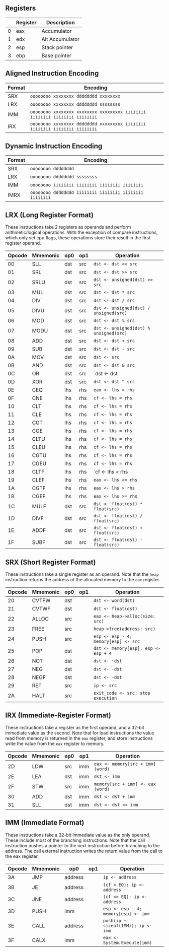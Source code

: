 ## Registers

|   | Register | Description     |
|---|----------|-----------------|
| 0 | eax      | Accumulator     |
| 1 | edx      | Alt Accumulator |
| 2 | esp      | Stack pointer   |
| 3 | ebp      | Base pointer    |

## Aligned Instruction Encoding

| Format | Encoding                                                                   |
|--------|----------------------------------------------------------------------------|
| SRX    | `oooooooo xxxxxxxx dddddddd xxxxxxxx`                                      |
| LRX    | `oooooooo xxxxxxxx dddddddd ssssssss`                                      |
| IMM    | `oooooooo xxxxxxxx xxxxxxxx xxxxxxxxx iiiiiiii iiiiiiii iiiiiiii iiiiiiii` |
| IRX    | `oooooooo xxxxxxxx dddddddd xxxxxxxxx iiiiiiii iiiiiiii iiiiiiii iiiiiiii` |

## Dynamic Instruction Encoding

| Format | Encoding                                                |
|--------|---------------------------------------------------------|
| SRX    | `oooooooo dddddddd`                                     |
| LRX    | `oooooooo dddddddd ssssssss`                            |
| IMM    | `oooooooo iiiiiiii iiiiiiii iiiiiiii iiiiiiii`          |
| IMRX   | `oooooooo dddddddd iiiiiiii iiiiiiii iiiiiiii iiiiiiii` |

## LRX (Long Register Format)
These instructions take 2 registers as operands and perform arithmetic/logical operations. With the exception of compare instructions, which only set cpu flags, these operations store their result in the first register operand.

| Opcode | Mmemonic | op0 | op1 | Operation                              |
|--------|----------|-----|-----|----------------------------------------|
| 00     | SLL      | dst | src | `dst <- dst << src`                    |
| 01     | SRL      | dst | src | `dst <- dst >> src`                    |
| 02     | SRLU     | dst | src | `dst <- unsigned(dst) >> src`          |
| 03     | MUL      | dst | src | `dst <- dst * src`                     |
| 04     | DIV      | dst | src | `dst <- dst / src`                     |
| 05     | DIVU     | dst | src | `dst <- unsigned(dst) / unsigned(src)` |
| 06     | MOD      | dst | src | `dst <- dst % src`                     |
| 07     | MODU     | dst | src | `dst <- unsigned(dst) % unsigned(src)` |
| 08     | ADD      | dst | src | `dst <- dst + src`                     |
| 09     | SUB      | dst | src | `dst <- dst - src`                     |
| 0A     | MOV      | dst | src | `dst <- src`                           |
| 0B     | AND      | dst | src | `dst <- dst & src`                     |
| 0C     | OR       | dst | src | `dst <- dst | src`                     |
| 0D     | XOR      | dst | src | `dst <- dst ^ src`                     |
| 0E     | CEQ      | lhs | rhs | `eax <- lhs = rhs`                     |
| 0F     | CNE      | lhs | rhs | `cf <- lhs = rhs`                      |
| 10     | CLT      | lhs | rhs | `cf <- lhs = rhs`                      |
| 11     | CLE      | lhs | rhs | `cf <- lhs = rhs`                      |
| 12     | CGT      | lhs | rhs | `cf <- lhs = rhs`                      |
| 13     | CGE      | lhs | rhs | `cf <- lhs = rhs`                      |
| 14     | CLTU     | lhs | rhs | `cf <- lhs = rhs`                      |
| 15     | CLEU     | lhs | rhs | `cf <- lhs = rhs`                      |
| 16     | CGTU     | lhs | rhs | `cf <- lhs = rhs`                      |
| 17     | CGEU     | lhs | rhs | `cf <- lhs = rhs`                      |
| 18     | CLTF     | lhs | rhs | `cf <- lhs < rhs                       |
| 19     | CLEF     | lhs | rhs | `eax <- lhs <= rhs`                    |
| 1A     | CGTF     | lhs | rhs | `eax <- lhs > rhs`                     |
| 1B     | CGEF     | lhs | rhs | `eax <- lhs >= rhs`                    |
| 1C     | MULF     | dst | src | `dst <- float(dst) * float(src)`       |
| 1D     | DIVF     | dst | src | `dst <- float(dst) / float(src)`       |
| 1E     | ADDF     | dst | src | `dst <- float(dst) + float(src)`       |
| 1F     | SUBF     | dst | src | `dst <- float(dst) - float(src)`       |

## SRX (Short Register Format)
These instructions take a single register as an operand. Note that the `heap` instruction returns the address of the allocated memory to the `eax` register.

| Opcode | Mmemonic | op0 | op1 | Operation                            |
|--------|----------|-----|-----|--------------------------------------|
| 20     | CVTFW    | dst |     | `dst <- word(dst)`                   |
| 21     | CVTWF    | dst |     | `dst <- float(dst)`                  |
| 22     | ALLOC    | src |     | `eax <- heap->alloc(size: src)`      |
| 23     | FREE     | src |     | `heap->free(address: src)`           |
| 24     | PUSH     | src |     | `esp <- esp - 4; memory[esp] <- src` |
| 25     | POP      | dst |     | `dst <- memory[esp]; esp <- esp + 4` |
| 26     | NOT      | dst |     | `dst <- ~dst`                        |
| 27     | NEG      | dst |     | `dst <- -dst`                        |
| 28     | NEGF     | dst |     | `dst <- -dst`                        |
| 29     | RET      | src |     | `ip <- src`                          |
| 2A     | HALT     | src |     | `exit_code <- src; stop execution`   |

## IRX (Immediate-Register Format)
These instructions take a register as the first operand, and a 32-bit immediate value as the second.
Note that for load instructions the value read from memory is returned in the `eax` register, and store instructions write the value from the `eax` register to memory.

| Opcode | Mmemonic | op0 | op1 | Operation                         |
|--------|----------|-----|-----|-----------------------------------|
| 2D     | LDW      | src | imm | `eax <- memory[src + imm] (word)` |
| 2E     | LEA      | dst | imm | `dst <- imm`                      |
| 2F     | STW      | src | imm | `memory[src + imm] <- eax (word)` |
| 30     | ADD      | dst | imm | `dst <- dst + imm`                |
| 31     | SLL      | dst | imm | `dst <- dst << imm`               |

## IMM (Immediate Format)

These instructions take a 32-bit immediate value as the only operand. These include most of the branching instructions. Note that the call instruction pushes a pointer to the next instruction before branching to the address. The call external instruction writes the return value from the call to the eax register.

| Opcode | Mmemonic | op0     | op1 | Operation                            |
|--------|----------|---------|-----|--------------------------------------|
| 3A     | JMP      | address |     | `ip <- address`                      |
| 3B     | JE       | address |     | `(cf = EQ): ip <- address`           |
| 3C     | JNE      | address |     | `(cf <> EQ): ip <- address`          |
| 3D     | PUSH     | imm     |     | `esp <- esp - 4; memory[esp] <- imm` |
| 3E     | CALL     | address |     | `push(ip + sizeof(IMM)); ip <- imm`  |
| 3F     | CALX     | imm     |     | `eax <- System.Execute(imm)`         |
